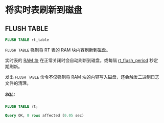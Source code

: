 # 将实时表刷新到磁盘

## FLUSH TABLE

<!-- example flush_rtindex -->

```sql
FLUSH TABLE rt_table
```

`FLUSH TABLE` 强制将 RT 表的 RAM 块内容刷新到磁盘。

实时表的 [RAM 块](../Creating_a_table/Local_tables/Real-time_table.md#实时表文件结构) 在正常关闭时会自动刷新到磁盘，或每隔 [rt_flush_period](../Server_settings/Searchd.md#rt_flush_period) 秒定期刷新。

发出 `FLUSH TABLE` 命令不仅强制将 RAM 块的内容写入磁盘，还会触发二进制日志文件的清理。

<!-- intro -->
##### SQL:

<!-- request SQL -->

```sql
FLUSH TABLE rt;
```
<!-- response mysql -->
```sql
Query OK, 0 rows affected (0.05 sec)
```
<!-- end -->

<!-- proofread -->
